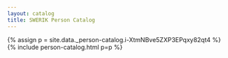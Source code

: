```yaml
---
layout: catalog
title: SWERIK Person Catalog
---
```

{% assign p = site.data._person-catalog.i-XtmNBve5ZXP3EPqxy82qt4 %}
{% include person-catalog.html p=p %}

